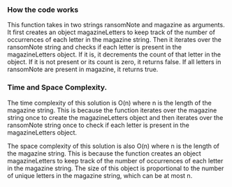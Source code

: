 ### How the code works
This function takes in two strings ransomNote and magazine as arguments. It first creates an object magazineLetters to keep track of the number of occurrences of each letter in the magazine string. Then it iterates over the ransomNote string and checks if each letter is present in the magazineLetters object. If it is, it decrements the count of that letter in the object. If it is not present or its count is zero, it returns false. If all letters in ransomNote are present in magazine, it returns true.

### Time and Space Complexity.

The time complexity of this solution is O(n) where n is the length of the magazine string. This is because the function iterates over the magazine string once to create the magazineLetters object and then iterates over the ransomNote string once to check if each letter is present in the magazineLetters object.

The space complexity of this solution is also O(n) where n is the length of the magazine string. This is because the function creates an object magazineLetters to keep track of the number of occurrences of each letter in the magazine string. The size of this object is proportional to the number of unique letters in the magazine string, which can be at most n.

